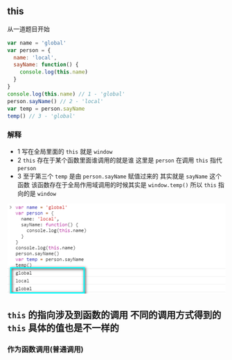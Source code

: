 ## this
从一道题目开始

```javascript
var name = 'global'
var person = {
  name: 'local',
  sayName: function() {
    console.log(this.name)
  }
}
console.log(this.name) // 1 - 'global'
person.sayName() // 2 - 'local'
var temp = person.sayName
temp() // 3 - 'global'
```
### 解释
 - 1 写在全局里面的 `this` 就是 `window`
 - 2 `this` 存在于某个函数里面谁调用的就是谁 这里是 `person` 在调用 `this` 指代 `person`
 - 3 至于第三个 `temp` 是由 `person.sayName` 赋值过来的 其实就是 `sayName` 这个函数 该函数存在于全局作用域调用的时候其实是 `window.temp()` 所以 `this` 指向的是 `window`
 <img src="./images/JavaScript_this.png" />

 ## `this` 的指向涉及到函数的调用 不同的调用方式得到的 `this` 具体的值也是不一样的

 ### 作为函数调用(普通调用)